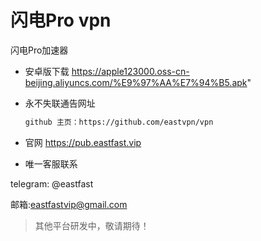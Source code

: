 # 闪电Pro vpn
闪电Pro加速器

* 安卓版下载
https://apple123000.oss-cn-beijing.aliyuncs.com/%E9%97%AA%E7%94%B5.apk"

* 永不失联通告网址
  ```html
  github 主页：https://github.com/eastvpn/vpn
  ```
* 官网
https://pub.eastfast.vip

* 唯一客服联系

telegram: @eastfast

邮箱:eastfastvip@gmail.com

> 其他平台研发中，敬请期待！
